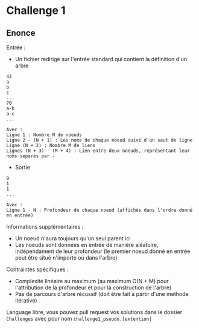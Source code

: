 # Challenge 1

## Enonce

Entrée :
- Un fichier redirigé sur l'entrée standard qui contient la définition d'un arbre
```
42
a
b
c
...
70
a-b
a-c
...
```

```
Avec :
Ligne 1 : Nombre N de noeuds
Ligne 2 - (N + 1) : Les noms de chaque noeud suivi d'un saut de ligne
Ligne (N + 2) : Nombre M de liens
Lignes (N + 3) - (M + 4) : Lien entre deux noeuds, représentant leur noms separés par -
```
- Sortie
```
0
1
1
...
```

```
Avec :
Ligne 1 - N : Profondeur de chaque noeud (affichés dans l'ordre donné en entrée)
```

Informations supplémentaires :
- Un noeud n'aura toujours qu'un seul parent ici
- Les noeuds sont données en entrée de manière aléatoire, indépendament de leur profondeur (le premier noeud donné en entrée peut être situé n'importe ou dans l'arbre)

Contraintes spécifiques :
- Complexité linéaire au maximum (au maximum O(N + M) pour l'attribution de la profondeur et pour la construction de l'arbre)
- Pas de parcours d'arbre récussif (doit être fait à partir d'une methode itérative)

Language libre, vous pouvez pull request vos solutions dans le dossier `Challenges` avec pour nom `challenge1_pseudo.[extention]`
